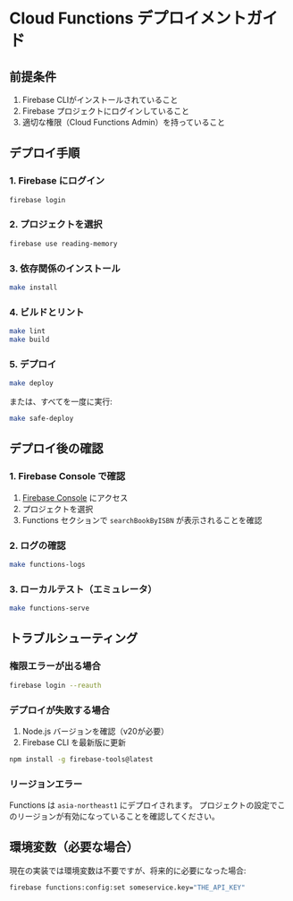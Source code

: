 # Cloud Functions デプロイメントガイド

## 前提条件
1. Firebase CLIがインストールされていること
2. Firebase プロジェクトにログインしていること
3. 適切な権限（Cloud Functions Admin）を持っていること

## デプロイ手順

### 1. Firebase にログイン
```bash
firebase login
```

### 2. プロジェクトを選択
```bash
firebase use reading-memory
```

### 3. 依存関係のインストール
```bash
make install
```

### 4. ビルドとリント
```bash
make lint
make build
```

### 5. デプロイ
```bash
make deploy
```

または、すべてを一度に実行:
```bash
make safe-deploy
```

## デプロイ後の確認

### 1. Firebase Console で確認
1. [Firebase Console](https://console.firebase.google.com) にアクセス
2. プロジェクトを選択
3. Functions セクションで `searchBookByISBN` が表示されることを確認

### 2. ログの確認
```bash
make functions-logs
```

### 3. ローカルテスト（エミュレータ）
```bash
make functions-serve
```

## トラブルシューティング

### 権限エラーが出る場合
```bash
firebase login --reauth
```

### デプロイが失敗する場合
1. Node.js バージョンを確認（v20が必要）
2. Firebase CLI を最新版に更新
```bash
npm install -g firebase-tools@latest
```

### リージョンエラー
Functions は `asia-northeast1` にデプロイされます。
プロジェクトの設定でこのリージョンが有効になっていることを確認してください。

## 環境変数（必要な場合）
現在の実装では環境変数は不要ですが、将来的に必要になった場合:
```bash
firebase functions:config:set someservice.key="THE_API_KEY"
```